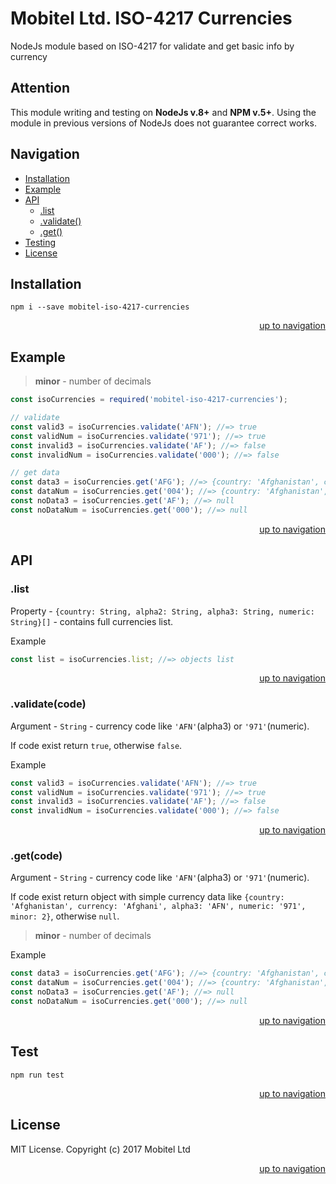 # Mobitel Ltd. ISO-4217 Currencies
NodeJs module based on ISO-4217 for validate and get basic info by currency

## Attention
This module writing and testing on **NodeJs v.8+** and **NPM v.5+**.
Using the module in previous versions of NodeJs does not guarantee correct works.

## <a name="navigation">Navigation</a>

* [Installation](#installation)
* [Example](#example)
* [API](#api)
    * [.list](#list)
    * [.validate()](#validate)
    * [.get()](#get)
* [Testing](#testing)
* [License](#license)

## <a name="installation">Installation</a>

```
npm i --save mobitel-iso-4217-currencies
```
[<p align="right">up to navigation</p>](#navigation)

## <a name="example">Example</a>
> **minor** - number of decimals

```javascript
const isoCurrencies = required('mobitel-iso-4217-currencies');

// validate
const valid3 = isoCurrencies.validate('AFN'); //=> true
const validNum = isoCurrencies.validate('971'); //=> true
const invalid3 = isoCurrencies.validate('AF'); //=> false
const invalidNum = isoCurrencies.validate('000'); //=> false

// get data
const data3 = isoCurrencies.get('AFG'); //=> {country: 'Afghanistan', currency: 'Afghani', alpha3: 'AFN', numeric: '971', minor: 2}
const dataNum = isoCurrencies.get('004'); //=> {country: 'Afghanistan', currency: 'Afghani', alpha3: 'AFN', numeric: '971', minor: 2}
const noData3 = isoCurrencies.get('AF'); //=> null
const noDataNum = isoCurrencies.get('000'); //=> null
```
[<p align="right">up to navigation</p>](#navigation)

## <a name="api">API</a>

### <a name="list">.list</a>
Property - `{country: String, alpha2: String, alpha3: String, numeric: String}[]` - contains full currencies list.

Example
```javascript
const list = isoCurrencies.list; //=> objects list 
```
[<p align="right">up to navigation</p>](#navigation)

### <a name="validate">.validate(code)</a>
Argument - `String` - currency code like `'AFN'`(alpha3) or `'971'`(numeric).

If code exist return `true`, otherwise `false`.

Example
```javascript
const valid3 = isoCurrencies.validate('AFN'); //=> true
const validNum = isoCurrencies.validate('971'); //=> true
const invalid3 = isoCurrencies.validate('AF'); //=> false
const invalidNum = isoCurrencies.validate('000'); //=> false
```
[<p align="right">up to navigation</p>](#navigation)

### <a name="get">.get(code)</a>
Argument - `String` - currency code like `'AFN'`(alpha3) or `'971'`(numeric).

If code exist return object with simple currency data like 
`{country: 'Afghanistan', currency: 'Afghani', alpha3: 'AFN', numeric: '971', minor: 2}`, otherwise `null`.

> **minor** - number of decimals

Example
```javascript
const data3 = isoCurrencies.get('AFG'); //=> {country: 'Afghanistan', currency: 'Afghani', alpha3: 'AFN', numeric: '971', minor: 2}
const dataNum = isoCurrencies.get('004'); //=> {country: 'Afghanistan', currency: 'Afghani', alpha3: 'AFN', numeric: '971', minor: 2}
const noData3 = isoCurrencies.get('AF'); //=> null
const noDataNum = isoCurrencies.get('000'); //=> null
```
[<p align="right">up to navigation</p>](#navigation)

## <a name="testing">Test</a>

    npm run test
[<p align="right">up to navigation</p>](#navigation)

## <a name="testing">License</a>
MIT License.
Copyright (c) 2017 Mobitel Ltd
[<p align="right">up to navigation</p>](#navigation)
